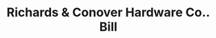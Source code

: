 ---
doi: 10.7916/D84B4CD5
date_other: '1904'
date_other_textual: '1904'
form: printed ephemera
genre:
- Invoices
name:
- Richards & Conover Hardware Co.
object_in_context_url: https://biggert.cul.columbia.edu/items/view/ave_biggert_00695
subject_hierarchical_geographic:
- Kansas City, Missouri, United States
subject_name:
- Richards & Conover Hardware Co.
title: Richards & Conover Hardware Co.. Bill
sort_title: Richards & Conover Hardware Co.. Bill
call_number: ave_biggert_00695
coordinates:
- 39.099722222222226,-94.57833333333333
pid: ave_biggert_00695
identifiers: ave_biggert_00695
permalink: /biggert/ave_biggert_00695/
layout: iiif-image-page
---